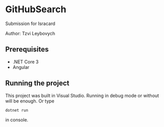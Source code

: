 # GitHubSearch
Submission for Isracard

Author: Tzvi Leybovych

## Prerequisites

* .NET Core 3
* Angular

## Running the project

This project was built in Visual Studio. Running in debug mode or without will be enough. Or type

```
dotnet run
```

in console.
